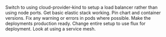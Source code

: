 Switch to using cloud-provider-kind to setup a load balancer rather than using node ports.
Get basic elastic stack working.
Pin chart and container versions.
Fix any warning or errors in pods where possible.
Make the deployments production ready.
Change entire setup to use flux for deployment.
Look at using a service mesh.
